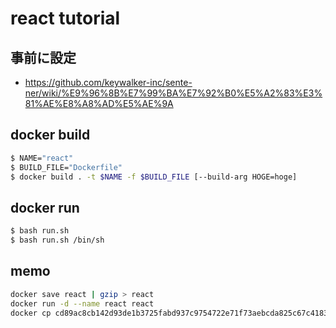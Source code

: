 # react tutorial

## 事前に設定
- https://github.com/keywalker-inc/sente-ner/wiki/%E9%96%8B%E7%99%BA%E7%92%B0%E5%A2%83%E3%81%AE%E8%A8%AD%E5%AE%9A

## docker build 

```bash
$ NAME="react"
$ BUILD_FILE="Dockerfile"
$ docker build . -t $NAME -f $BUILD_FILE [--build-arg HOGE=hoge]
```

## docker run

```bash
$ bash run.sh
$ bash run.sh /bin/sh
```

## memo

```bash
docker save react | gzip > react
docker run -d --name react react
docker cp cd89ac8cb142d93de1b3725fabd937c9754722e71f73aebcda825c67c41837dd:/code/my-app/src ./
```
